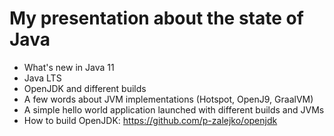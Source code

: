 # My presentation about the state of Java

- What's new in Java 11
- Java LTS
- OpenJDK and different builds
- A few words about JVM implementations (Hotspot, OpenJ9, GraalVM) 
- A simple hello world application launched with different builds and JVMs
- How to build OpenJDK: https://github.com/p-zalejko/openjdk
